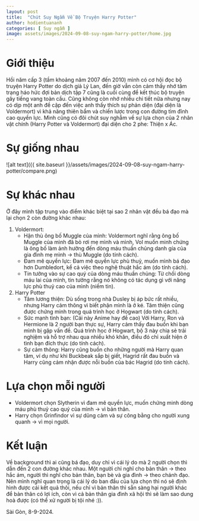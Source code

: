 ```yaml
---
layout: post
title:  "Chút Suy Ngẫm Về Bộ Truyện Harry Potter"
author: hodientuananh
categories: [ Suy ngẫm ]
image: assets/images/2024-09-08-suy-ngam-harry-potter/home.jpg
---
```

# Giới thiệu
Hồi năm cấp 3 (tầm khoảng năm 2007 đến 2010) mình có cơ hội đọc bộ truyện Harry Potter do dịch giả Lý Lan, đến giờ vẫn còn cảm thấy nhớ
tâm trạng háo hức đợi bản dịch tập 7 cũng là cuối cùng để kết thúc bộ truyện gây tiếng vang toàn cầu. Cũng không còn nhớ nhiều chi tiết nữa nhưng nay có dịp một anh đề cập đến việc anh thấy thích sự phản diện (đại diện là Voldermort) vì khả năng thiên bẩm và chiến lược trong con đường tìm đỉnh cao quyền lực. Mình cũng có đôi chút suy nghẫm về sự lựa chọn của 2 nhân vật chính (Harry Potter và Voldermort) đại diện cho 2 phe: Thiện x Ác.
# Sự giống nhau
![alt text]({{ site.baseurl }}/assets/images/2024-09-08-suy-ngam-harry-potter/compare.png)
# Sự khác nhau
Ở đây mình tập trung vào điểm khác biệt tại sao 2 nhân vật đều bá đạo mà lại chọn 2 còn đường khác nhau:
1. Voldermort:
    - Hận thù ông bố Muggle của mình: Voldermort nghĩ rằng ông bố Muggle của mình đã bỏ rơi mẹ mình và mình, Vol muốn minh chứng là ông bố làm ảnh hưởng đến dòng máu thuần chủng danh gía của gia đình mẹ mình -> thù Muggle (do tính cách).
    - Đam mê quyền lực: Đam mê quyền lực phù thuỷ, muốn mình bá đạo hơn Dumbledort, kể cả việc theo nghệ thuật hắc ám (do tính cách).
    - Tin tưởng vào sự cao quý của dòng máu thuần chủng: Từ chối dòng máu lai của mình, tin tưởng rằng nó không có tác dụng gì với năng lực phù thuỷ cao của mình (niềm tin).
2. Harry Potter
    - Tâm lương thiện: Dù sống trong nhà Dusley bị áp bức rất nhiều, nhưng Harry cảm thông vì biết phận mình là ở ké. Tâm thiện cũng được chứng minh trong quá trình học ở Hogwart (do tính cách).
    - Sức mạnh tình bạn: (Cái này Anime hay đề cao) Với Harry, Ron và Hermione là 2 người bạn thực sự, Harry cảm thấy đau buồn khi bạn mình bị gặp vấn đề. Quá trình học ở Hogwart, bộ 3 này chia sẻ trải nghịệm và hỗ trợ nhau qua nhiều khó khăn, điều đó chỉ xuất hiện ở tình bạn đích thực (do tính cách).
    - Sự cảm thông: Harry cũng buồn cho những người mà Harry quan tâm, ví dụ như khi Buckbeak sắp bị giết, Hagrid rất đau buồn và Harry cũng cảm nhận được nỗi buồn của bác Hagrid (do tính cách).
# Lựa chọn mỗi người
- Voldermort chọn Slytherin vì đam mê quyền lực, muốn chứng minh dòng máu phù thuỷ cao quý của mình -> vì bản thân.
- Harry chọn Grinfindor vì sự dũng cảm và sự công bằng cho người xung quanh -> vì mọi người.

# Kết luận
Về background thì ai cũng bá đạo, duy chỉ vì cái lý do mà 2 người chọn thì dẫn đến 2 con đường khác nhau. Một người chỉ nghĩ cho bản thân -> theo hắc ám, người thì nghĩ cho bản thân, bạn bè và gia đình -> theo chánh đạo. Nên mình nghĩ quan trọng là cái lý do ban đầu của lựa chọn thì nó sẽ định hình được cái kết quả thôi, nếu chỉ vì bản thân thì sẵn sàng hại người khác để bản thân có lợi ích, còn vì cả bản thân gia đình xã hội thì sẽ làm sao dung hoà được (có thể xử người bị tội nhé :)).

Sài Gòn, 8-9-2024.